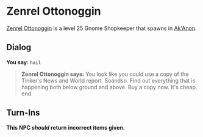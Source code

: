 # Zenrel Ottonoggin



[Zenrel Ottonoggin](/npc/55150) is a level 25 Gnome Shopkeeper that spawns in [Ak'Anon](/zone/55).





## Dialog

**You say:** `hail`



>**Zenrel Ottonoggin says:** You look like you could use a copy of the Tinker's News and World report. Soandso. Find out everything that is happening both below ground and above. Buy a copy now. It's cheap.
end



## Turn-Ins



**This NPC *should* return incorrect items given.**
